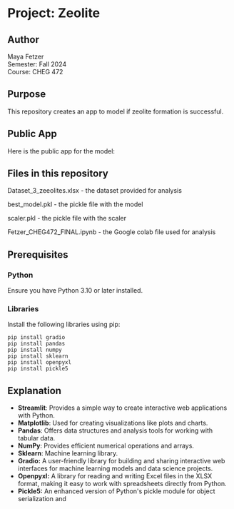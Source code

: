 # Project: Zeolite

## Author
Maya Fetzer  
Semester: Fall 2024  
Course: CHEG 472  

## Purpose
This repository creates an app to model if zeolite formation is successful.

## Public App
Here is the public app for the model: 

## Files in this repository

Dataset_3_zeeolites.xlsx - the dataset provided for analysis

best_model.pkl - the pickle file with the model

scaler.pkl - the pickle file with the scaler

Fetzer_CHEG472_FINAL.ipynb - the Google colab file used for analysis


## Prerequisites

### Python
Ensure you have Python 3.10 or later installed.

### Libraries
Install the following libraries using pip:

```
pip install gradio
pip install pandas
pip install numpy
pip install sklearn
pip install openpyxl
pip install pickle5
```

## Explanation

- **Streamlit**: Provides a simple way to create interactive web applications with Python.
- **Matplotlib**: Used for creating visualizations like plots and charts.
- **Pandas**: Offers data structures and analysis tools for working with tabular data.
- **NumPy**: Provides efficient numerical operations and arrays.
- **Sklearn**: Machine learning library.
- **Gradio:** A user-friendly library for building and sharing interactive web interfaces for machine learning models and data science projects.
- **Openpyxl:** A library for reading and writing Excel files in the XLSX format, making it easy to work with spreadsheets directly from Python.
- **Pickle5:** An enhanced version of Python's pickle module for object serialization and
